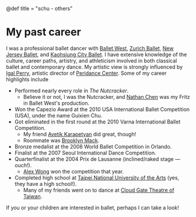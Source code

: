 @def title = "schu - others"

# My past career

I was a professional ballet dancer with [Ballet West](https://www.balletwest.org/), [Zurich Ballet](https://www.opernhaus.ch/en/), [New Jersey Ballet](https://www.njballet.org/), and [Kaohsiung City Ballet](https://www.kcb.org.tw/). I have extensive knowledge of the culture, career paths, artistry, and athleticism involved in both classical ballet and contemporary dance. My artistic view is strongly influenced by [Igal Perry](https://www.peridance.com/facprofile.cfm?FID=1&name=Igal%20Perry%20_//%20Artistic%20Director), artistic director of [Peridance Center](https://www.peridance.com/). Some of my career highlights include

- Performed nearly every role in *The Nutcracker*.
    - Believe it or not, I was the Nutcracker, and [Nathan Chen](https://en.wikipedia.org/wiki/Nathan_Chen) was my Fritz in Ballet West's production.
- Won the Capezio Award at the 2010 USA International Ballet Competition (USA), under the name Guixien Chu. 
- Got eliminated in the first round at the 2010 Varna International Ballet Competition. 
    - My friend [Avetik Karapetyan](https://www.youtube.com/@avcarvest) did great, though!
    - Roommate was [Brooklyn Mack](https://en.wikipedia.org/wiki/Brooklyn_Mack).
- Bronze medalist at the 2008 World Ballet Competition in Orlando.
- Finalist at the 2007 Seoul International Dance Competition.
- Quarterfinalist at the 2004 Prix de Lausanne (inclined/raked stage — ouch!).
    - [Alex Wong](https://www.imdb.com/name/nm3940692/) won the competition that year.
- Completed high school at [Taipei National University of the Arts](https://w3.tnua.edu.tw/) (yes, they have a high school!).
    - Many of my friends went on to dance at [Cloud Gate Theatre of Taiwan](https://www.cloudgate.org.tw/en/cg).

If you or your children are interested in ballet, perhaps I can take a look!



